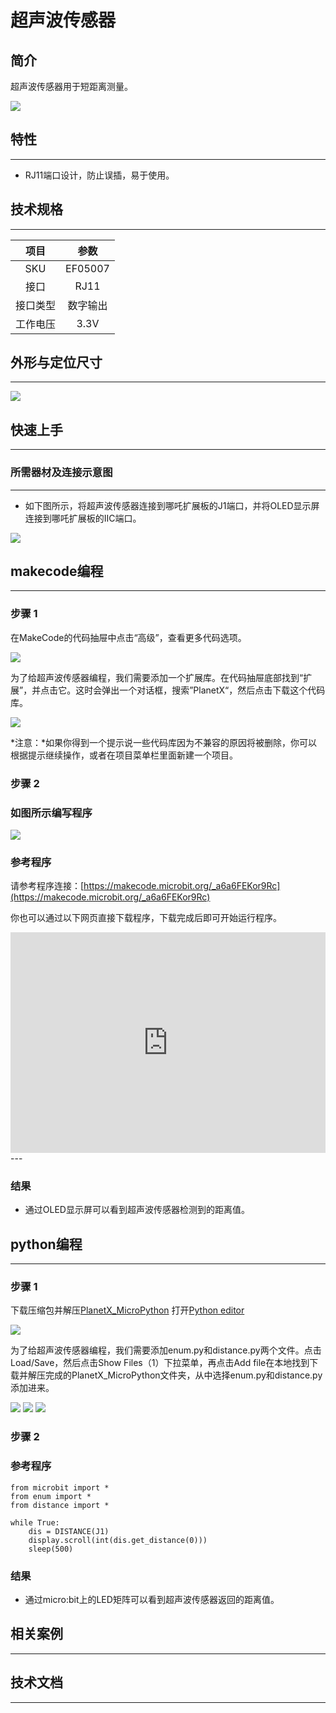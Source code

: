 # 超声波传感器

## 简介
超声波传感器用于短距离测量。

![](./images/05007_01.png)

## 特性
---
- RJ11端口设计，防止误插，易于使用。
## 技术规格
---

项目 | 参数 
:-: | :-: 
SKU|EF05007
接口|RJ11
接口类型|数字输出
工作电压|3.3V






## 外形与定位尺寸
---


![](./images/05007_02.png)


## 快速上手
---

### 所需器材及连接示意图
---

- 如下图所示，将超声波传感器连接到哪吒扩展板的J1端口，并将OLED显示屏连接到哪吒扩展板的IIC端口。


![](./images/05007_03.png)

## makecode编程
---

### 步骤 1
在MakeCode的代码抽屉中点击“高级”，查看更多代码选项。

![](./images/05001_04.png)

为了给超声波传感器编程，我们需要添加一个扩展库。在代码抽屉底部找到“扩展”，并点击它。这时会弹出一个对话框，搜索”PlanetX“，然后点击下载这个代码库。

![](./images/05001_05.png)

*注意：*如果你得到一个提示说一些代码库因为不兼容的原因将被删除，你可以根据提示继续操作，或者在项目菜单栏里面新建一个项目。
### 步骤 2
### 如图所示编写程序

![](./images/05007_06.png)


### 参考程序
请参考程序连接：[https://makecode.microbit.org/_a6a6FEKor9Rc](https://makecode.microbit.org/_a6a6FEKor9Rc)

你也可以通过以下网页直接下载程序，下载完成后即可开始运行程序。

<div style="position:relative;height:0;padding-bottom:70%;overflow:hidden;"><iframe style="position:absolute;top:0;left:0;width:100%;height:100%;" src="https://makecode.microbit.org/#pub:_a6a6FEKor9Rc" frameborder="0" sandbox="allow-popups allow-forms allow-scripts allow-same-origin"></iframe></div>  
---

### 结果
- 通过OLED显示屏可以看到超声波传感器检测到的距离值。

## python编程
---


### 步骤 1
下载压缩包并解压[PlanetX_MicroPython](https://github.com/lionyhw/PlanetX_MicroPython/archive/master.zip)
打开[Python editor](https://python.microbit.org/v/2.0)

![](./images/05001_07.png)

为了给超声波传感器编程，我们需要添加enum.py和distance.py两个文件。点击Load/Save，然后点击Show Files（1）下拉菜单，再点击Add file在本地找到下载并解压完成的PlanetX_MicroPython文件夹，从中选择enum.py和distance.py添加进来。

![](./images/05001_08.png)
![](./images/05001_09.png)
![](./images/05007_10.png)

### 步骤 2
### 参考程序
```
from microbit import *
from enum import *
from distance import *

while True:
    dis = DISTANCE(J1)
    display.scroll(int(dis.get_distance(0)))
    sleep(500)
```


### 结果
- 通过micro:bit上的LED矩阵可以看到超声波传感器返回的距离值。
## 相关案例
---

## 技术文档
---
